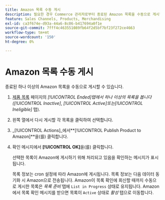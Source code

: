 ```yaml
---
title: Amazon 목록 수동 게시
description: 필요한 경우 Commerce 관리자로부터 종료된 Amazon 목록을 수동으로 게시할 수 있습니다.
feature: Sales Channels, Products, Merchandising
exl-id: ca3f674e-d93a-44a6-8c06-b417694a0f1e
source-git-commit: 7fff4c463551089fb64f2d5bf7bf23f272ce4663
workflow-type: tm+mt
source-wordcount: '150'
ht-degree: 0%

---
```


# Amazon 목록 수동 게시

종료된 하나 이상의 Amazon 목록을 수동으로 게시할 수 있습니다.

1. [제품 목록](./managing-product-listings.md) 페이지의 _[!UICONTROL Ended]_탭에서 하나 이상의 목록을 봅니다(_[!UICONTROL Inactive]_, _[!UICONTROL Active]_또는_[!UICONTROL Ineligible]_ 탭).

1. 왼쪽 열에서 다시 게시할 각 목록을 클릭하여 선택합니다.

1. _[!UICONTROL Actions]_에서&#x200B;**[!UICONTROL Publish Product to Amazon]**을(를) 클릭합니다.

1. 확인 메시지에서 **[!UICONTROL OK]**&#x200B;을(를) 클릭합니다.

   선택한 목록이 Amazon에 게시하기 위해 처리되고 있음을 확인하는 메시지가 표시됩니다.

   목록 정보는 cron 설정에 따라 Amazon에 게시됩니다. 목록 정보는 다음 데이터 동기화 시 Amazon으로 전송됩니다. Amazon이 목록 확인에 회신할 때까지 수동으로 게시한 목록은 _목록 준비_ 탭에 `List in Progress` 상태로 유지됩니다. Amazon에서 목록 확인 메시지를 받으면 목록이 `Active` 상태로 _활성_ 탭으로 이동합니다.
